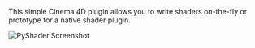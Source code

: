 This simple Cinema 4D plugin allows you to write shaders on-the-fly or
prototype for a native shader plugin.

![PyShader Screenshot](http://i.imgur.com/3NKksrW.png)
